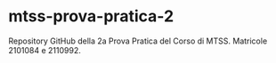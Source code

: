 # mtss-prova-pratica-2
Repository GitHub della 2a Prova Pratica del Corso di MTSS. Matricole 2101084 e 2110992.
